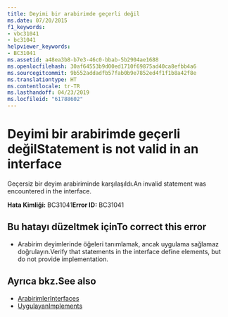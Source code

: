 ```yaml
---
title: Deyimi bir arabirimde geçerli değil
ms.date: 07/20/2015
f1_keywords:
- vbc31041
- bc31041
helpviewer_keywords:
- BC31041
ms.assetid: a48ea3b8-b7e3-46c0-bbab-5b2904ae1688
ms.openlocfilehash: 30af64553b9d00ed1710f69875ad40ca8efbb4a6
ms.sourcegitcommit: 9b552addadfb57fab0b9e7852ed4f1f1b8a42f8e
ms.translationtype: HT
ms.contentlocale: tr-TR
ms.lasthandoff: 04/23/2019
ms.locfileid: "61788602"
---
```

# <a name="statement-is-not-valid-in-an-interface"></a><span data-ttu-id="3e00e-102">Deyimi bir arabirimde geçerli değil</span><span class="sxs-lookup"><span data-stu-id="3e00e-102">Statement is not valid in an interface</span></span>
<span data-ttu-id="3e00e-103">Geçersiz bir deyim arabiriminde karşılaşıldı.</span><span class="sxs-lookup"><span data-stu-id="3e00e-103">An invalid statement was encountered in the interface.</span></span>  
  
 <span data-ttu-id="3e00e-104">**Hata Kimliği:** BC31041</span><span class="sxs-lookup"><span data-stu-id="3e00e-104">**Error ID:** BC31041</span></span>  
  
## <a name="to-correct-this-error"></a><span data-ttu-id="3e00e-105">Bu hatayı düzeltmek için</span><span class="sxs-lookup"><span data-stu-id="3e00e-105">To correct this error</span></span>  
  
- <span data-ttu-id="3e00e-106">Arabirim deyimlerinde öğeleri tanımlamak, ancak uygulama sağlamaz doğrulayın.</span><span class="sxs-lookup"><span data-stu-id="3e00e-106">Verify that statements in the interface define elements, but do not provide implementation.</span></span>  
  
## <a name="see-also"></a><span data-ttu-id="3e00e-107">Ayrıca bkz.</span><span class="sxs-lookup"><span data-stu-id="3e00e-107">See also</span></span>

- [<span data-ttu-id="3e00e-108">Arabirimler</span><span class="sxs-lookup"><span data-stu-id="3e00e-108">Interfaces</span></span>](../../visual-basic/programming-guide/language-features/interfaces/index.md)
- [<span data-ttu-id="3e00e-109">Uygulayan</span><span class="sxs-lookup"><span data-stu-id="3e00e-109">Implements</span></span>](../../visual-basic/language-reference/statements/implements-clause.md)
